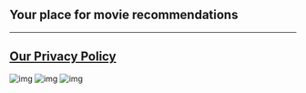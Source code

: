 ## Your place for movie recommendations
---

## [Our Privacy Policy](https://betterwatch.ml/privacy)
![img](https://i.ibb.co/zbVmmNt/smartmockups-kjgepuur.png)
![img](https://i.ibb.co/DfCDhL6/smartmockups-kjgdw913.jpg)
![img](https://i.ibb.co/PxCfdfY/smartmockups-kjge2v0y.png)

